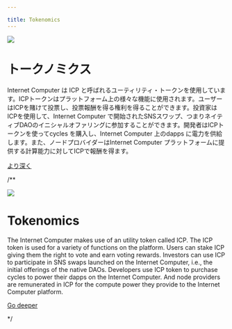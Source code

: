 ```yaml
---

title: Tokenomics
---
```

![](/img/how-it-works/tokenomics.600.jpg)

# トークノミクス

Internet Computer は ICP と呼ばれるユーティリティ・トークンを使用しています。ICPトークンはプラットフォーム上の様々な機能に使用されます。ユーザーはICPを賭けて投票し、投票報酬を得る権利を得ることができます。投資家はICPを使用して、Internet Computer で開始されたSNSスワップ、つまりネイティブDAOのイニシャルオファリングに参加することができます。開発者はICPトークンを使ってcycles を購入し、Internet Computer 上のdapps に電力を供給します。また、ノードプロバイダーはInternet Computer プラットフォームに提供する計算能力に対してICPで報酬を得ます。

[より深く](/how-it-works/tokenomics/)

/**


![](/img/how-it-works/tokenomics.600.jpg)

# Tokenomics

The Internet Computer makes use of an utility token called ICP. The ICP token is used for a variety of functions on the platform. Users can stake ICP giving them the right to vote and earn voting rewards. Investors can use ICP to participate in SNS swaps launched on the Internet Computer, i.e., the initial offerings of the native DAOs. Developers use ICP token to purchase cycles to power their dapps on the Internet Computer. And node providers are remunerated in ICP for the compute power they provide to the Internet Computer platform. 

[Go deeper](/how-it-works/tokenomics/)

*/